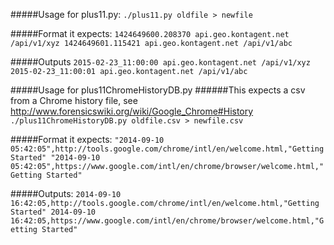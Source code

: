 #####Usage for plus11.py:
`./plus11.py oldfile > newfile`

#####Format it expects:
`1424649600.208370 api.geo.kontagent.net /api/v1/xyz
1424649601.115421 api.geo.kontagent.net /api/v1/abc`

#####Outputs
`2015-02-23_11:00:00 api.geo.kontagent.net /api/v1/xyz
2015-02-23_11:00:01 api.geo.kontagent.net /api/v1/abc`




#####Usage for plus11ChromeHistoryDB.py
######This expects a csv from a Chrome history file, see http://www.forensicswiki.org/wiki/Google_Chrome#History
`./plus11ChromeHistoryDB.py oldfile.csv > newfile.csv`

#####Format it expects:
`"2014-09-10 05:42:05",http://tools.google.com/chrome/intl/en/welcome.html,"Getting Started"
"2014-09-10 05:42:05",https://www.google.com/intl/en/chrome/browser/welcome.html,"Getting Started"`

#####Outputs:
`2014-09-10 16:42:05,http://tools.google.com/chrome/intl/en/welcome.html,"Getting Started"
2014-09-10 16:42:05,https://www.google.com/intl/en/chrome/browser/welcome.html,"Getting Started"`